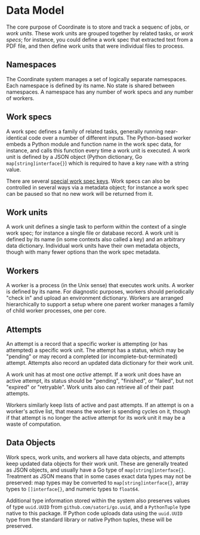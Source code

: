 Data Model
==========

The core purpose of Coordinate is to store and track a sequenc of
jobs, or _work units_.  These work units are grouped together by
related tasks, or _work specs_; for instance, you could define a work
spec that extracted text from a PDF file, and then define work units
that were individual files to process.

Namespaces
----------

The Coordinate system manages a set of logically separate namespaces.
Each namespace is defined by its name.  No state is shared between
namespaces.  A namespace has any number of work specs and any number
of workers.

Work specs
----------

A work spec defines a family of related tasks, generally running
near-identical code over a number of different inputs.  The
Python-based worker embeds a Python module and function name in the
work spec data, for instance, and calls this function every time a
work unit is executed.  A work unit is defined by a JSON object
(Python dictionary, Go `map[string]interface{}`) which is required to
have a key `name` with a string value.

There are several [special work spec keys](work_specs.md).  Work specs
can also be controlled in several ways via a metadata object; for
instance a work spec can be paused so that no new work will be
returned from it.

Work units
----------

A work unit defines a single task to perform within the context of a
single work spec; for instance a single file or database record.  A
work unit is defined by its name (in some contexts also called a key)
and an arbitrary data dictionary.  Individual work units have their
own metadata objects, though with many fewer options than the work
spec metadata.

Workers
-------

A worker is a process (in the Unix sense) that executes work units.  A
worker is defined by its name.  For diagnostic purposes, workers
should periodically "check in" and upload an environment dictionary.
Workers are arranged hierarchically to support a setup where one
parent worker manages a family of child worker processes, one per
core.

Attempts
--------

An attempt is a record that a specific worker is attempting (or has
attempted) a specific work unit.  The attempt has a status, which may
be "pending" or may record a completed (or incomplete-but-terminated)
attempt.  Attempts also record an updated data dictionary for their
work unit.

A work unit has at most one _active_ attempt.  If a work unit does
have an active attempt, its status should be "pending", "finished", or
"failed", but not "expired" or "retryable".  Work units also can
retrieve all of their past attempts.

Workers similarly keep lists of active and past attempts.  If an
attempt is on a worker's active list, that means the worker is
spending cycles on it, though if that attempt is no longer the active
attempt for its work unit it may be a waste of computation.

Data Objects
------------

Work specs, work units, and workers all have data objects, and
attempts keep updated data objects for their work unit.  These are
generally treated as JSON objects, and usually have a Go type of
`map[string]interface{}`.  Treatment as JSON means that in some cases
exact data types may not be preserved: map types may be converted to
`map[string]interface{}`, array types to `[]interface{}`, and numeric
types to `float64`.

Additional type information stored within the system also preserves
values of type `uuid.UUID` from `github.com/satori/go.uuid`, and a
`PythonTuple` type native to this package.  If Python code uploads
data using the `uuid.UUID` type from the standard library or native
Python tuples, these will be preserved.
